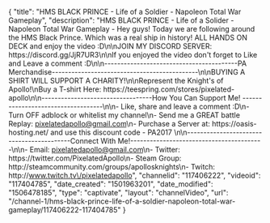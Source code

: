 {
    "title": "HMS BLACK PRINCE - Life of a Soldier - Napoleon Total War Gameplay",
    "description": "HMS BLACK PRINCE - Life of a Solider - Napoleon Total War Gameplay - Hey guys!  Today we are following around the HMS Black Prince. Which was a real ship in history! ALL HANDS ON DECK and enjoy the video :D\n\nJOIN MY DISCORD SERVER: https:\/\/discord.gg\/JjR7UR3\n\nIf you enjoyed the video don't forget to Like and Leave a comment :D\n\n-----------------------------------------PA Merchandise---------------------------------------------\n\nBUYING A SHIRT WILL SUPPORT A CHARITY!\n\nRepresent the Knight's of Apollo!\nBuy a T-shirt Here: https:\/\/teespring.com\/stores\/pixelated-apollo\n\n----------------------------------How You Can Support Me! -----------------------------------\n\n- Like, share and leave a comment :D\n- Turn OFF adblock or whitelist my channel\n- Send me a GREAT battle Replay: pixelatedapollo@gmail.com\n- Purchase a Server at: https:\/\/oasis-hosting.net\/ and use this discount code - PA2017 \n\n------------------------------------------Connect With Me!-----------------------------------------\n\n- Email: pixelatedapollo@gmail.com\n- Twitter: https:\/\/twitter.com\/PixelatedApollo\n- Steam Group:  http:\/\/steamcommunity.com\/groups\/apollosknights\n- Twitch: http:\/\/www.twitch.tv\/pixelatedapollo",
    "channelid": "117406222",
    "videoid": "117404785",
    "date_created": "1501963201",
    "date_modified": "1506478185",
    "type": "captivate",
    "layout": "channelVideo",
    "url": "\/channel-1\/hms-black-prince-life-of-a-soldier-napoleon-total-war-gameplay\/117406222-117404785"
}